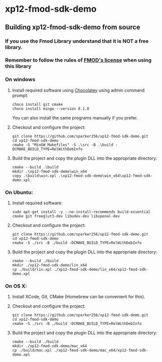 # xp12-fmod-sdk-demo

## Building xp12-fmod-sdk-demo from source

### If you use the Fmod Library understand that it is NOT a free library.

### Remember to follow the rules of [FMOD's license](https://www.fmod.com/licensing) when using this library


### On windows

1.  Install required software using [Chocolatey](https://chocolatey.org/) using admin command prompt:

    ```
    choco install git cmake
    choco install mingw --version 8.1.0
    ```

    You can also install the same programs manually if you prefer.

2.  Checkout and configure the project:

    ```
    git clone https://github.com/sparker256/xp12-fmod-sdk-demo.git
    cd xp12-fmod-sdk-demo
    cmake -G "MinGW Makefiles" -S .\src -B .\build -DCMAKE_BUILD_TYPE=RelWithDebInfo
    ```

3.  Build the project and copy the plugin DLL into the appropriate directory:

    ```
    cmake --build .\build
    mkdir .\xp12-fmod-sdk-demo\win_x64
    copy .\build\win.xpl .\xp12-fmod-sdk-demo\win_x64\xp12-fmod-sdk-demo.xpl
    ```

### On Ubuntu:

1. Install required software:

   ```
   sudo apt-get install -y --no-install-recommends build-essential cmake git freeglut3-dev libudev-dev libopenal-dev

   ```

2. Checkout and configure the project:

   ```
   git clone https://github.com/sparker256/xp12-fmod-sdk-demo.git
   cd xp12-fmod-sdk-demo
   cmake -S ./src -B ./build -DCMAKE_BUILD_TYPE=RelWithDebInfo
   ```

3. Build the project and copy the plugin DLL into the appropriate directory:

   ```
   cmake --build ./build
   mkdir ./xp12-fmod-sdk-demo/lin_x64
   cp ./build/lin.xpl ./xp12-fmod-sdk-demo/lin_x64/xp12-fmod-sdk-demo.xpl
   ```

### On OS X:

1. Install XCode, Git, CMake (Homebrew can be convenient for this).

2. Checkout and configure the project:

   ```
   git clone https://github.com/sparker256/xp12-fmod-sdk-demo.git
   cd xp12-fmod-sdk-demo
   cmake -S ./src -B ./build -DCMAKE_BUILD_TYPE=RelWithDebInfo
   ```

3. Build the project and copy the plugin DLL into the appropriate directory:

   ```
   cmake --build ./build
   mkdir ./xp12-fmod-sdk-demo/mac_x64
   cp ./build/mac.xpl ./xp12-fmod-sdk-demo/mac_x64/xp12-fmod-sdk-demo.xpl
   ```
